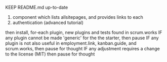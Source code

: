KEEP README.md up-to-date

1. component which lists allsitepages, and provides links to each
2. authentication (advanced tutorial)

then install, for-each plugin, new plugins and tests found in scrum.works
IF any plugin cannot be made 'generic' for the the starter, then pause
IF any plugin is not also useful in employment.link, kanban.guide, and scrum.works, then pause for thought
IF any adjustment requires a change to the license (MIT) then pause for thought
